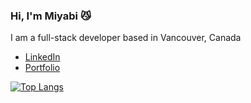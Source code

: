 ### Hi, I'm Miyabi 😼
I am a full-stack developer based in Vancouver, Canada

- [LinkedIn](https://www.linkedin.com/in/miyabi-tanimichi-71001a203/)
- [Portfolio](https://miyabitanimichi.com/)

<!--
**miyabitanimchi/miyabitanimchi** is a ✨ _special_ ✨ repository because its `README.md` (this file) appears on your GitHub profile.

Here are some ideas to get you started:

- 🔭 I’m currently working on ...
- 🌱 I’m currently learning ...
- 👯 I’m looking to collaborate on ...
- 🤔 I’m looking for help with ...
- 💬 Ask me about ...
- 📫 How to reach me: ...
- 😄 Pronouns: ...
- ⚡ Fun fact: ...
-->

[![Top Langs](https://github-readme-stats.vercel.app/api/top-langs/?username=miyabitanimchi&layout=compact&theme=tokyonight)](https://github.com/anuraghazra/github-readme-stats)
